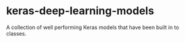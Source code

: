 # keras-deep-learning-models
A collection of well performing Keras models that have been built in to classes. 
